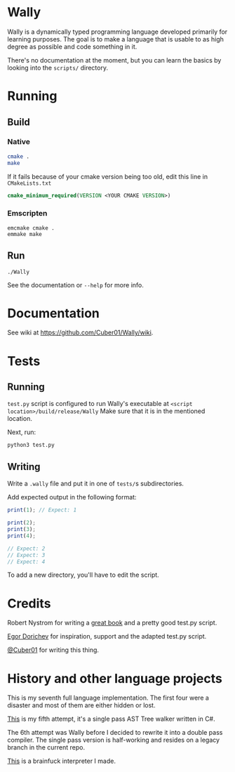 # Wally

Wally is a dynamically typed programming language developed primarily for learning purposes. 
The goal is to make a language that is usable to as high degree as possible and code something in it.

There's no documentation at the moment, but you can learn the basics by looking into the `scripts/` directory.

# Running

## Build

### Native

```bash
cmake .
make
```

If it fails because of your cmake version being too old, edit this line in `CMakeLists.txt`
```cmake
cmake_minimum_required(VERSION <YOUR CMAKE VERSION>)
```

### Emscripten

```
emcmake cmake .
emmake make
```

## Run

```
./Wally
```

See the documentation or `--help` for more info.

# Documentation

See wiki at https://github.com/Cuber01/Wally/wiki.

# Tests

## Running

`test.py` script is configured to run Wally's executable at `<script location>/build/release/Wally`
Make sure that it is in the mentioned location.

Next, run:
```
python3 test.py
```

## Writing

Write a `.wally` file and put it in one of `tests/`s subdirectories.

Add expected output in the following format:

```js
print(1); // Expect: 1

print(2);
print(3);
print(4);

// Expect: 2
// Expect: 3
// Expect: 4
```

To add a new directory, you'll have to edit the script.

# Credits

Robert Nystrom for writing a [great book](http://craftinginterpreters.com/) and a pretty good test.py script.

[Egor Dorichev](https://github.com/egordorichev/lit) for inspiration, support and the adapted test.py script.

[@Cuber01](https://github.com/Cuber01) for writing this thing.

# History and other language projects

This is my seventh full language implementation. The first four were a disaster and most of them are either hidden or lost. 

[This]() is my fifth attempt, it's a single pass AST Tree walker written in C#.

The 6th attempt was Wally before I decided to rewrite it into a double pass compiler. The single pass version is half-working and resides on a legacy branch in the current repo.

[This](https://github.com/Cuber01/brainfuck-interpreter-c) is a brainfuck interpreter I made.


